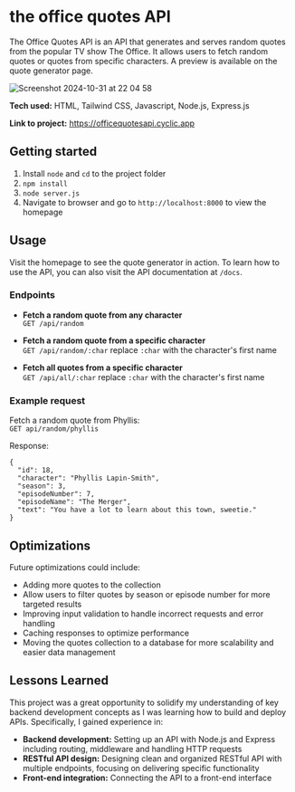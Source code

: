 # the office quotes API
The Office Quotes API is an API that generates and serves random quotes from the popular TV show The Office. It allows users to fetch random quotes or quotes from specific characters. A preview is available on the quote generator page.

![Screenshot 2024-10-31 at 22 04 58](https://github.com/user-attachments/assets/b981e1f0-b27b-4877-9883-6cb5fa1d4cf7)

**Tech used:** HTML, Tailwind CSS, Javascript, Node.js, Express.js

**Link to project:** https://officequotesapi.cyclic.app

## Getting started
1. Install `node` and `cd` to the project folder
2. `npm install`
3. `node server.js`
4. Navigate to browser and go to `http://localhost:8000` to view the homepage

## Usage
Visit the homepage to see the quote generator in action. To learn how to use the API, you can also visit the API documentation at `/docs`.

### Endpoints
* **Fetch a random quote from any character**  
`GET /api/random`

* **Fetch a random quote from a specific character**  
`GET /api/random/:char`
replace `:char` with the character's first name

* **Fetch all quotes from a specific character**  
`GET /api/all/:char`
replace `:char` with the character's first name

### Example request
Fetch a random quote from Phyllis:  
`GET api/random/phyllis`

Response:
```
{
  "id": 18,
  "character": "Phyllis Lapin-Smith",
  "season": 3,
  "episodeNumber": 7,
  "episodeName": "The Merger",
  "text": "You have a lot to learn about this town, sweetie."
}
```

## Optimizations
Future optimizations could include:
* Adding more quotes to the collection
* Allow users to filter quotes by season or episode number for more targeted results
* Improving input validation to handle incorrect requests and error handling
* Caching responses to optimize performance
* Moving the quotes collection to a database for more scalability and easier data management

## Lessons Learned
This project was a great opportunity to solidify my understanding of key backend development concepts as I was learning how to build and deploy APIs. Specifically, I gained experience in:
* **Backend development:** Setting up an API with Node.js and Express including routing, middleware and handling HTTP requests
* **RESTful API design:** Designing clean and organized RESTful API with multiple endpoints, focusing on delivering specific functionality
* **Front-end integration:** Connecting the API to a front-end interface
